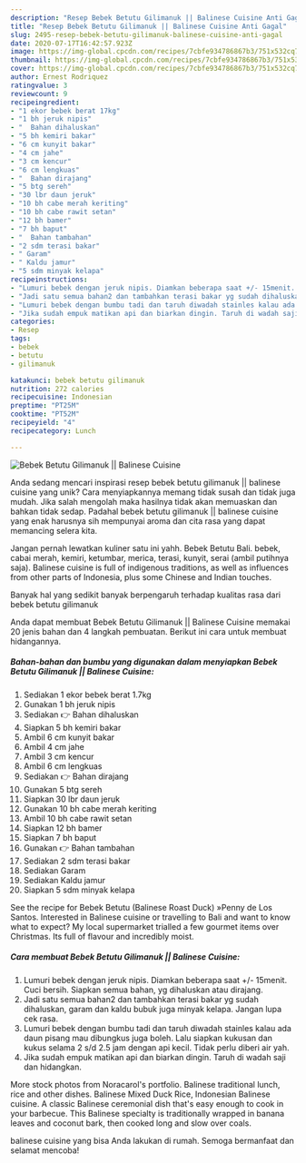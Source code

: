 ```yaml
---
description: "Resep Bebek Betutu Gilimanuk || Balinese Cuisine Anti Gagal"
title: "Resep Bebek Betutu Gilimanuk || Balinese Cuisine Anti Gagal"
slug: 2495-resep-bebek-betutu-gilimanuk-balinese-cuisine-anti-gagal
date: 2020-07-17T16:42:57.923Z
image: https://img-global.cpcdn.com/recipes/7cbfe934786867b3/751x532cq70/bebek-betutu-gilimanuk-balinese-cuisine-foto-resep-utama.jpg
thumbnail: https://img-global.cpcdn.com/recipes/7cbfe934786867b3/751x532cq70/bebek-betutu-gilimanuk-balinese-cuisine-foto-resep-utama.jpg
cover: https://img-global.cpcdn.com/recipes/7cbfe934786867b3/751x532cq70/bebek-betutu-gilimanuk-balinese-cuisine-foto-resep-utama.jpg
author: Ernest Rodriquez
ratingvalue: 3
reviewcount: 9
recipeingredient:
- "1 ekor bebek berat 17kg"
- "1 bh jeruk nipis"
- "  Bahan dihaluskan"
- "5 bh kemiri bakar"
- "6 cm kunyit bakar"
- "4 cm jahe"
- "3 cm kencur"
- "6 cm lengkuas"
- "  Bahan dirajang"
- "5 btg sereh"
- "30 lbr daun jeruk"
- "10 bh cabe merah keriting"
- "10 bh cabe rawit setan"
- "12 bh bamer"
- "7 bh baput"
- "  Bahan tambahan"
- "2 sdm terasi bakar"
- " Garam"
- " Kaldu jamur"
- "5 sdm minyak kelapa"
recipeinstructions:
- "Lumuri bebek dengan jeruk nipis. Diamkan beberapa saat +/- 15menit. Cuci bersih. Siapkan semua bahan, yg dihaluskan atau dirajang."
- "Jadi satu semua bahan2 dan tambahkan terasi bakar yg sudah dihaluskan, garam dan kaldu bubuk juga minyak kelapa. Jangan lupa cek rasa."
- "Lumuri bebek dengan bumbu tadi dan taruh diwadah stainles kalau ada daun pisang mau dibungkus juga boleh. Lalu siapkan kukusan dan kukus selama 2 s/d 2.5 jam dengan api kecil. Tidak perlu diberi air yah."
- "Jika sudah empuk matikan api dan biarkan dingin. Taruh di wadah saji dan hidangkan."
categories:
- Resep
tags:
- bebek
- betutu
- gilimanuk

katakunci: bebek betutu gilimanuk 
nutrition: 272 calories
recipecuisine: Indonesian
preptime: "PT25M"
cooktime: "PT52M"
recipeyield: "4"
recipecategory: Lunch

---
```



![Bebek Betutu Gilimanuk || Balinese Cuisine](https://img-global.cpcdn.com/recipes/7cbfe934786867b3/751x532cq70/bebek-betutu-gilimanuk-balinese-cuisine-foto-resep-utama.jpg)

Anda sedang mencari inspirasi resep bebek betutu gilimanuk || balinese cuisine yang unik? Cara menyiapkannya memang tidak susah dan tidak juga mudah. Jika salah mengolah maka hasilnya tidak akan memuaskan dan bahkan tidak sedap. Padahal bebek betutu gilimanuk || balinese cuisine yang enak harusnya sih mempunyai aroma dan cita rasa yang dapat memancing selera kita.

Jangan pernah lewatkan kuliner satu ini yahh. Bebek Betutu Bali. bebek, cabai merah, kemiri, ketumbar, merica, terasi, kunyit, serai (ambil putihnya saja). Balinese cuisine is full of indigenous traditions, as well as influences from other parts of Indonesia, plus some Chinese and Indian touches.

Banyak hal yang sedikit banyak berpengaruh terhadap kualitas rasa dari bebek betutu gilimanuk 

 Anda dapat membuat Bebek Betutu Gilimanuk || Balinese Cuisine memakai 20 jenis bahan dan 4 langkah pembuatan. Berikut ini cara untuk membuat hidangannya.

<!--inarticleads1-->

##### Bahan-bahan dan bumbu yang digunakan dalam menyiapkan Bebek Betutu Gilimanuk || Balinese Cuisine:

1. Sediakan 1 ekor bebek berat 1.7kg
1. Gunakan 1 bh jeruk nipis
1. Sediakan  👉 Bahan dihaluskan
1. Siapkan 5 bh kemiri bakar
1. Ambil 6 cm kunyit bakar
1. Ambil 4 cm jahe
1. Ambil 3 cm kencur
1. Ambil 6 cm lengkuas
1. Sediakan  👉 Bahan dirajang
1. Gunakan 5 btg sereh
1. Siapkan 30 lbr daun jeruk
1. Gunakan 10 bh cabe merah keriting
1. Ambil 10 bh cabe rawit setan
1. Siapkan 12 bh bamer
1. Siapkan 7 bh baput
1. Gunakan  👉 Bahan tambahan
1. Sediakan 2 sdm terasi bakar
1. Sediakan  Garam
1. Sediakan  Kaldu jamur
1. Siapkan 5 sdm minyak kelapa


See the recipe for Bebek Betutu (Balinese Roast Duck) »Penny de Los Santos. Interested in Balinese cuisine or travelling to Bali and want to know what to expect? My local supermarket trialled a few gourmet items over Christmas. Its full of flavour and incredibly moist. 

<!--inarticleads2-->

##### Cara membuat Bebek Betutu Gilimanuk || Balinese Cuisine:

1. Lumuri bebek dengan jeruk nipis. Diamkan beberapa saat +/- 15menit. Cuci bersih. Siapkan semua bahan, yg dihaluskan atau dirajang.
1. Jadi satu semua bahan2 dan tambahkan terasi bakar yg sudah dihaluskan, garam dan kaldu bubuk juga minyak kelapa. Jangan lupa cek rasa.
1. Lumuri bebek dengan bumbu tadi dan taruh diwadah stainles kalau ada daun pisang mau dibungkus juga boleh. Lalu siapkan kukusan dan kukus selama 2 s/d 2.5 jam dengan api kecil. Tidak perlu diberi air yah.
1. Jika sudah empuk matikan api dan biarkan dingin. Taruh di wadah saji dan hidangkan.


More stock photos from Noracarol&#39;s portfolio. Balinese traditional lunch, rice and other dishes. Balinese Mixed Duck Rice, Indonesian Balinese cuisine. A classic Balinese ceremonial dish that&#39;s easy enough to cook in your barbecue. This Balinese specialty is traditionally wrapped in banana leaves and coconut bark, then cooked long and slow over coals. 

 balinese cuisine yang bisa Anda lakukan di rumah. Semoga bermanfaat dan selamat mencoba!
